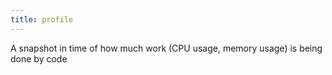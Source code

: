 ```yaml
---
title: profile
---
```

A snapshot in time of how much work (CPU usage, memory usage) is being done by code 